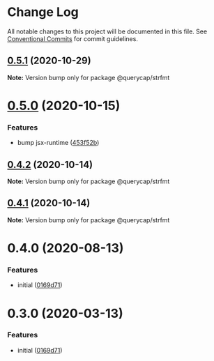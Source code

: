 # Change Log

All notable changes to this project will be documented in this file.
See [Conventional Commits](https://conventionalcommits.org) for commit guidelines.

## [0.5.1](https://github.com/querycap/webappkit/compare/@querycap/strfmt@0.5.0...@querycap/strfmt@0.5.1) (2020-10-29)

**Note:** Version bump only for package @querycap/strfmt

# [0.5.0](https://github.com/querycap/webappkit/compare/@querycap/strfmt@0.4.2...@querycap/strfmt@0.5.0) (2020-10-15)

### Features

- bump jsx-runtime ([453f52b](https://github.com/querycap/webappkit/commit/453f52b4a7b0e0f987de76da08c9bbb4d39802f8))

## [0.4.2](https://github.com/querycap/webappkit/compare/@querycap/strfmt@0.4.1...@querycap/strfmt@0.4.2) (2020-10-14)

**Note:** Version bump only for package @querycap/strfmt

## [0.4.1](https://github.com/querycap/webappkit/compare/@querycap/strfmt@0.4.0...@querycap/strfmt@0.4.1) (2020-10-14)

**Note:** Version bump only for package @querycap/strfmt

# 0.4.0 (2020-08-13)

### Features

- initial ([0169d71](https://github.com/querycap/webappkit/commit/0169d7105336e71af8f7b32544ae49e29706b189))

# 0.3.0 (2020-03-13)

### Features

- initial ([0169d71](https://github.com/querycap/webappkit/commit/0169d7105336e71af8f7b32544ae49e29706b189))
